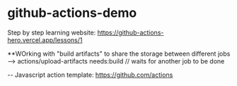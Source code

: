 # github-actions-demo

Step by step learning website: https://github-actions-hero.vercel.app/lessons/1


**WOrking with "build artifacts" to share the storage between different jobs --> actions/upload-artifacts
needs:build // waits for another job to be done

-- Javascript action template: https://github.com/actions
